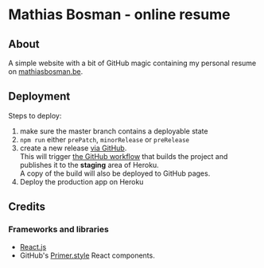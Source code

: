 # Mathias Bosman - online resume

## About

A simple website with a bit of GitHub magic containing my personal resume
on [mathiasbosman.be][link_mathiasbosman_be].

## Deployment

Steps to deploy:

1. make sure the master branch contains a deployable state
2. `npm run` either `prePatch`, `minorRelease` or `preRelease`
3. create a new release [via GitHub][link_github_new_release].  
This will trigger [the GitHub workflow](.github/workflows/publish.yml) that builds the project and publishes it to the **staging** area of Heroku.  
A copy of the build will also be deployed to GitHub pages.
4. Deploy the production app on Heroku

## Credits

### Frameworks and libraries

- [React.js][link_react_js]
- GitHub's [Primer.style][link_primer_style] React components.

[link_mathiasbosman_be]:http://mathiasbosman.be
[link_react_js]:https://reactjs.org/
[link_primer_style]:https://primer.style/
[link_github_new_release]:https://github.com/mathiasbosman/mathiasbosman.github.io/releases/new